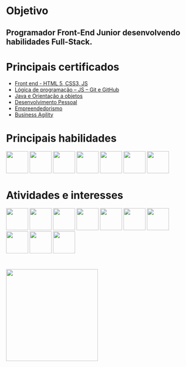 # **Objetivo**
## Programador **Front-End Junior** desenvolvendo habilidades **Full-Stack**.


# **Principais certificados**
- [Front end - HTML 5, CSS3, JS](https://cursos.alura.com.br/degree/certificate/8690958b-0a1e-41ff-b8c9-1f67b35e6b64)
- [Lógica de programação – JS – Git e GitHub](https://cursos.alura.com.br/degree/certificate/d895918b-2319-4665-991b-419d738a1b7b)
- [Java e Orientação a objetos](https://cursos.alura.com.br/degree/certificate/eebff43e-d3bd-46cd-afa6-94b309a01f29)
- [Desenvolvimento Pessoal](https://cursos.alura.com.br/degree/certificate/fca96726-2643-420d-928e-4cd9ee142e55)
- [Empreendedorismo](https://cursos.alura.com.br/degree/certificate/ce43c818-c794-46c8-b1f7-b80cde30a395)
- [Business Agility](https://cursos.alura.com.br/degree/certificate/323e10a5-f9d9-4a09-9b89-5652d2f19bcb)


# **Principais habilidades**
<img height="60px" width="60px" src="https://cdn.jsdelivr.net/gh/devicons/devicon/icons/html5/html5-original.svg">
<img height="60px" width="60px" src="https://cdn.jsdelivr.net/gh/devicons/devicon/icons/css3/css3-original.svg">
<img height="60px" width="60px" src="https://cdn.jsdelivr.net/gh/devicons/devicon/icons/bootstrap/bootstrap-original.svg">
<img height="60px" width="60px" src="https://cdn.jsdelivr.net/gh/devicons/devicon/icons/git/git-original.svg">
<img height="60px" width="60px" src="https://cdn.jsdelivr.net/gh/devicons/devicon/icons/vscode/vscode-original.svg">
<img height="60px" width="60px" src="https://cdn.jsdelivr.net/gh/devicons/devicon/icons/wordpress/wordpress-original.svg">
<img height="60px" width="60px" src="https://cdn.jsdelivr.net/gh/devicons/devicon/icons/javascript/javascript-original.svg">


# **Atividades e interesses**
<img height="60px" width="60px" src="https://cdn.jsdelivr.net/gh/devicons/devicon/icons/typescript/typescript-original.svg">
<img height="60px" width="60px" src="https://cdn.jsdelivr.net/gh/devicons/devicon/icons/java/java-original.svg">
<img height="60px" width="60px" src="https://cdn.jsdelivr.net/gh/devicons/devicon/icons/jquery/jquery-original.svg">
<img height="60px" width="60px" src="https://cdn.jsdelivr.net/gh/devicons/devicon/icons/angularjs/angularjs-original.svg">
<img height="60px" width="60px" src="https://cdn.jsdelivr.net/gh/devicons/devicon/icons/react/react-original.svg">
<img height="60px" width="60px" src="https://cdn.jsdelivr.net/gh/devicons/devicon/icons/python/python-original.svg?raw=true">
<img height="60px" width="60px" src="https://cdn.jsdelivr.net/gh/devicons/devicon/icons/mysql/mysql-original.svg">
<img height="60px" width="60px" src="https://cdn.jsdelivr.net/gh/devicons/devicon/icons/php/php-original.svg?raw=true">
<img height="60px" width="60px" src="https://cdn.jsdelivr.net/gh/devicons/devicon/icons/nodejs/nodejs-original.svg?raw=true">
<img height="60px" width="60px" src="https://cdn.jsdelivr.net/gh/devicons/devicon/icons/csharp/csharp-original.svg?raw=true">


##
#
<img height="250px" src="https://github-readme-stats.vercel.app/api/top-langs/?username=petersonros&layout=compact&langs_count=7&theme=tokyonight"/>